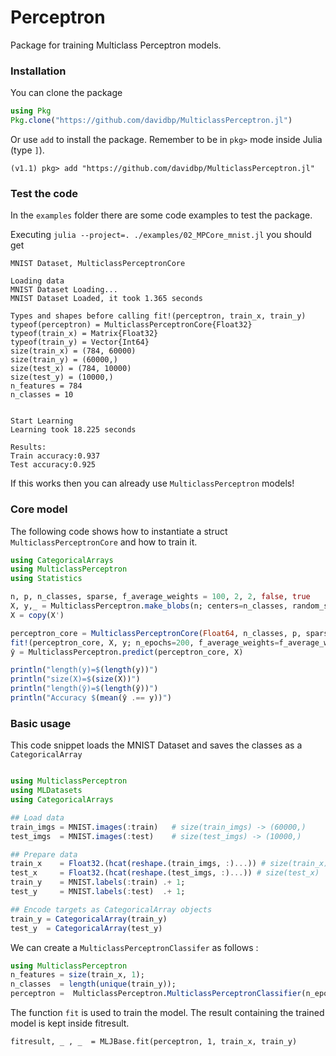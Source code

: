 # Perceptron

Package for training Multiclass Perceptron models.

### Installation

You can clone the package

```julia
using Pkg
Pkg.clone("https://github.com/davidbp/MulticlassPerceptron.jl") 
```

Or use `add` to install the package. Remember to be in `pkg>` mode inside Julia (type `]`).

```
(v1.1) pkg> add "https://github.com/davidbp/MulticlassPerceptron.jl"
```



### Test the code

In the `examples` folder there are some code examples to test the package.

Executing `julia --project=. ./examples/02_MPCore_mnist.jl` you should get

```
MNIST Dataset, MulticlassPerceptronCore

Loading data
MNIST Dataset Loading...
MNIST Dataset Loaded, it took 1.365 seconds

Types and shapes before calling fit!(perceptron, train_x, train_y)
typeof(perceptron) = MulticlassPerceptronCore{Float32}
typeof(train_x) = Matrix{Float32}
typeof(train_y) = Vector{Int64}
size(train_x) = (784, 60000)
size(train_y) = (60000,)
size(test_x) = (784, 10000)
size(test_y) = (10000,)
n_features = 784
n_classes = 10


Start Learning
Learning took 18.225 seconds

Results:
Train accuracy:0.937
Test accuracy:0.925
```

If this works then you can already use `MulticlassPerceptron` models!

### Core model

The following code shows how to instantiate a struct `MulticlassPerceptronCore` and how to train it.

```julia
using CategoricalArrays
using MulticlassPerceptron
using Statistics

n, p, n_classes, sparse, f_average_weights = 100, 2, 2, false, true
X, y,_ = MulticlassPerceptron.make_blobs(n; centers=n_classes, random_seed=4, return_centers=true)
X = copy(X')

perceptron_core = MulticlassPerceptronCore(Float64, n_classes, p, sparse)
fit!(perceptron_core, X, y; n_epochs=200, f_average_weights=f_average_weights, verbosity=2)
ŷ = MulticlassPerceptron.predict(perceptron_core, X)

println("length(y)=$(length(y))")
println("size(X)=$(size(X))")
println("length(ŷ)=$(length(ŷ))")
println("Accuracy $(mean(ŷ .== y))")
```



### Basic usage 

This code snippet loads the MNIST Dataset and saves the classes as a `CategoricalArray`

```julia

using MulticlassPerceptron
using MLDatasets
using CategoricalArrays

## Load data
train_imgs = MNIST.images(:train)   # size(train_imgs) -> (60000,)
test_imgs  = MNIST.images(:test)    # size(test_imgs) -> (10000,)

## Prepare data
train_x    = Float32.(hcat(reshape.(train_imgs, :)...)) # size(train_x) -> (784, 60000)
test_x     = Float32.(hcat(reshape.(test_imgs, :)...)) # size(test_x)   -> (784, 60000)
train_y    = MNIST.labels(:train) .+ 1;
test_y     = MNIST.labels(:test)  .+ 1;

## Encode targets as CategoricalArray objects
train_y = CategoricalArray(train_y)
test_y  = CategoricalArray(test_y)
```

We can create a `MulticlassPerceptronClassifer` as follows :

```julia
using MulticlassPerceptron
n_features = size(train_x, 1);
n_classes  = length(unique(train_y));
perceptron =  MulticlassPerceptron.MulticlassPerceptronClassifier(n_epochs=50; f_average_weights=true)
```

The function `fit` is used to train the model. The result containing the trained model is kept inside fitresult.

```
fitresult, _ , _  = MLJBase.fit(perceptron, 1, train_x, train_y) 
```

